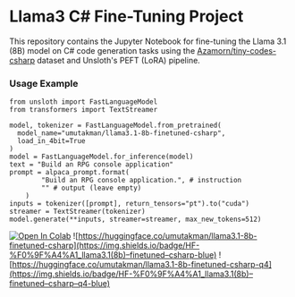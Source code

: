 # Llama3 C# Fine-Tuning Project

This repository contains the Jupyter Notebook for fine-tuning the Llama 3.1 (8B) model on C# code generation tasks using the [Azamorn/tiny-codes-csharp](https://huggingface.co/datasets/Azamorn/tiny-codes-csharp) dataset and Unsloth's PEFT (LoRA) pipeline.

### Usage Example

```
from unsloth import FastLanguageModel
from transformers import TextStreamer

model, tokenizer = FastLanguageModel.from_pretrained(
  model_name="umutakman/llama3.1-8b-finetuned-csharp",
  load_in_4bit=True
)
model = FastLanguageModel.for_inference(model)
text = "Build an RPG console application"
prompt = alpaca_prompt.format(
        "Build an RPG console application.", # instruction
        "" # output (leave empty)
    )
inputs = tokenizer([prompt], return_tensors="pt").to("cuda")
streamer = TextStreamer(tokenizer)
model.generate(**inputs, streamer=streamer, max_new_tokens=512)
```

[![Open In Colab](https://colab.research.google.com/assets/colab-badge.svg)](
  https://colab.research.google.com/github/umutakkman/llama3-csharp-finetune/blob/main/Generative_AI_Fine_Tuning_using_Sloth_Llama3_1_(8B).ipynb
)
![https://huggingface.co/umutakman/llama3.1-8b-finetuned-csharp](https://img.shields.io/badge/HF-%F0%9F%A4%A1_llama3.1(8b)–finetuned–csharp-blue)
![https://huggingface.co/umutakman/llama3.1-8b-finetuned-csharp-q4](https://img.shields.io/badge/HF-%F0%9F%A4%A1_llama3.1(8b)–finetuned–csharp–q4-blue) 
